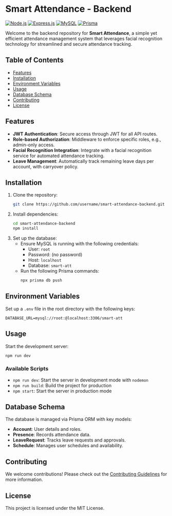 # Smart Attendance - Backend

[![Node.js](https://img.shields.io/badge/Node.js-v18.x-green)](https://nodejs.org/) 
[![Express.js](https://img.shields.io/badge/Express-v4.x-lightgrey)](https://expressjs.com/) 
[![MySQL](https://img.shields.io/badge/MySQL-v8.x-blue)](https://www.mysql.com/) 
[![Prisma](https://img.shields.io/badge/Prisma-v5.x-purple)](https://www.prisma.io/)

Welcome to the backend repository for **Smart Attendance**, a simple yet efficient attendance management system that leverages facial recognition technology for streamlined and secure attendance tracking.

## Table of Contents
- [Features](#features)
- [Installation](#installation)
- [Environment Variables](#environment-variables)
- [Usage](#usage)
- [Database Schema](#database-schema)
- [Contributing](#contributing)
- [License](#license)

## Features
- **JWT Authentication**: Secure access through JWT for all API routes.
- **Role-based Authorization**: Middleware to enforce specific roles, e.g., admin-only access.
- **Facial Recognition Integration**: Integrate with a facial recognition service for automated attendance tracking.
- **Leave Management**: Automatically track remaining leave days per account, with carryover policy.

## Installation

1. Clone the repository:
   ```bash
   git clone https://github.com/username/smart-attendance-backend.git
   ```
2. Install dependencies:
   ```bash
   cd smart-attendance-backend
   npm install
   ```
3. Set up the database:
   - Ensure MySQL is running with the following credentials:
     - User: `root`
     - Password: (no password)
     - Host: `localhost`
     - Database: `smart-att`
   - Run the following Prisma commands:
     ```bash
     npx prisma db push
     ```

## Environment Variables
Set up a `.env` file in the root directory with the following keys:
```env
DATABASE_URL=mysql://root:@localhost:3306/smart-att
```

## Usage
Start the development server:
```bash
npm run dev
```

### Available Scripts
- `npm run dev`: Start the server in development mode with `nodemon`
- `npm run build`: Build the project for production
- `npm start`: Start the server in production mode

## Database Schema

The database is managed via Prisma ORM with key models:
- **Account**: User details and roles.
- **Presence**: Records attendance data.
- **LeaveRequest**: Tracks leave requests and approvals.
- **Schedule**: Manages user schedules and availability.

## Contributing
We welcome contributions! Please check out the [Contributing Guidelines](./CONTRIBUTING.md) for more information.

## License
This project is licensed under the MIT License.

